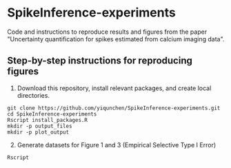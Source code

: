 # SpikeInference-experiments
Code and instructions to reproduce results and figures from the paper "Uncertainty quantification for spikes estimated from calcium imaging data".

## Step-by-step instructions for reproducing figures
1. Download this repository, install relevant packages, and create local directories.
```
git clone https://github.com/yiqunchen/SpikeInference-experiments.git
cd SpikeInference-experiments
Rscript install_packages.R
mkdir -p output_files
mkdir -p plot_output
```
2. Generate datasets for Figure 1 and 3 (Empirical Selective Type I Error)
```
Rscript 
```
